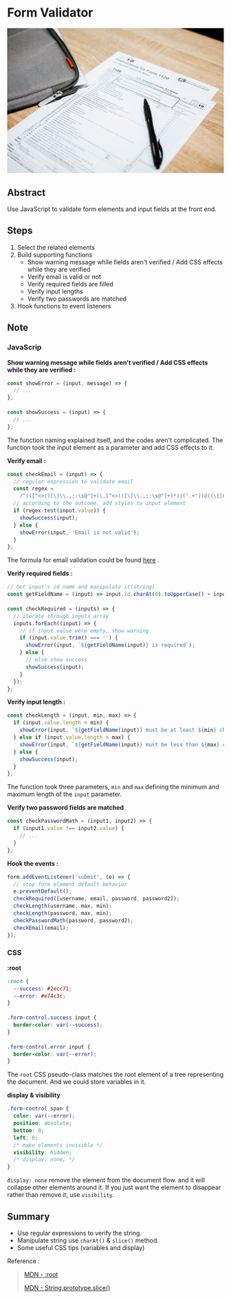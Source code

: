 # Form Validator

![image](../assets/image/form.jpg)

## Abstract

Use JavaScript to validate form elements and input fields at the front end.

## Steps

1. Select the related elements
2. Build supporting functions
   - Show warning message while fields aren't verified / Add CSS effects while they are verified
   - Verify email is valid or not
   - Verify required fields are filled
   - Verify input lengths
   - Verify two passwords are matched
3. Hook functions to event listeners

## Note

### JavaScrip

**Show warning message while fields aren't verified / Add CSS effects while they are verified :**

```js
const showError = (input, message) => {
  // ...
};

const showSuccess = (input) => {
  // ...
};
```

The function naming explained itself, and the codes aren't complicated. The function took the input element as a parameter and add CSS effects to it.

**Verify email :**

```js
const checkEmail = (input) => {
  // regular expression to validate email
  const regex =
    /^(([^<>()[\]\\.,;:\s@"]+(\.[^<>()[\]\\.,;:\s@"]+)*)|(".+"))@((\[[0-9]{1,3}\.[0-9]{1,3}\.[0-9]{1,3}\.[0-9]{1,3}\])|(([a-zA-Z\-0-9]+\.)+[a-zA-Z]{2,}))$/;
  // according to the outcome, add styles to input element
  if (regex.test(input.value)) {
    showSuccess(input);
  } else {
    showError(input, 'Email is not valid');
  }
};
```

The formula for email validation could be found [here](https://stackoverflow.com/questions/46155/how-can-i-validate-an-email-address-in-javascript) .

**Verify required fields :**

```js
// Get input's id name and manipulate it(string)
const getFieldName = (input) => input.id.charAt(0).toUpperCase() + input.id.slice(1);

const checkRequired = (inputs) => {
  // iterate through inputs array
  inputs.forEach((input) => {
    // if input value were empty, show warning
    if (input.value.trim() === '') {
      showError(input, `${getFieldName(input)} is required`);
    } else {
      // else show success
      showSuccess(input);
    }
  });
};
```

**Verify input length :**

```js
const checkLength = (input, min, max) => {
  if (input.value.length < min) {
    showError(input, `${getFieldName(input)} must be at least ${min} characters`);
  } else if (input.value.length > max) {
    showError(input, `${getFieldName(input)} must be less than ${max} characters`);
  } else {
    showSuccess(input);
  }
};
```

The function took three parameters, `min` and `max` defining the minimum and maximum length of the `input` parameter.

**Verify two password fields are matched**

```js
const checkPasswordMath = (input1, input2) => {
  if (input1.value !== input2.value) {
    // ...
  }
};
```

**Hook the events :**

```js
form.addEventListener('submit', (e) => {
  // stop form element default behavior
  e.preventDefault();
  checkRequired([username, email, password, password2]);
  checkLength(username, max, min);
  checkLength(password, max, min);
  checkPasswordMath(password, password2);
  checkEmail(email);
});
```

### CSS

**:root**

```css
:root {
  --success: #2ecc71;
  --error: #e74c3c;
}

.form-control.success input {
  border-color: var(--success);
}

.form-control.error input {
  border-color: var(--error);
}
```

The `root` CSS pseudo-class matches the root element of a tree representing the document. And we could store variables in it.

**display & visibility**

```css
.form-control span {
  color: var(--error);
  position: absolute;
  bottom: 0;
  left: 0;
  /* make elements invisible */
  visibility: hidden;
  /* display: none; */
}
```

`display: none` remove the element from the document flow. and it will collapse other elements around it. If you just want the element to disappear rather than remove it, use `visibility`.

## Summary

- Use regular expressions to verify the string.
- Manipulate string use `charAt()` & `slice()` method.
- Some useful CSS tips (variables and display)

Reference :

> [MDN - :root](https://developer.mozilla.org/en-US/docs/Web/CSS/:root)
>
> [MDN - String.prototype.slice()](https://developer.mozilla.org/en-US/docs/Web/JavaScript/Reference/Global_Objects/String/slice)
